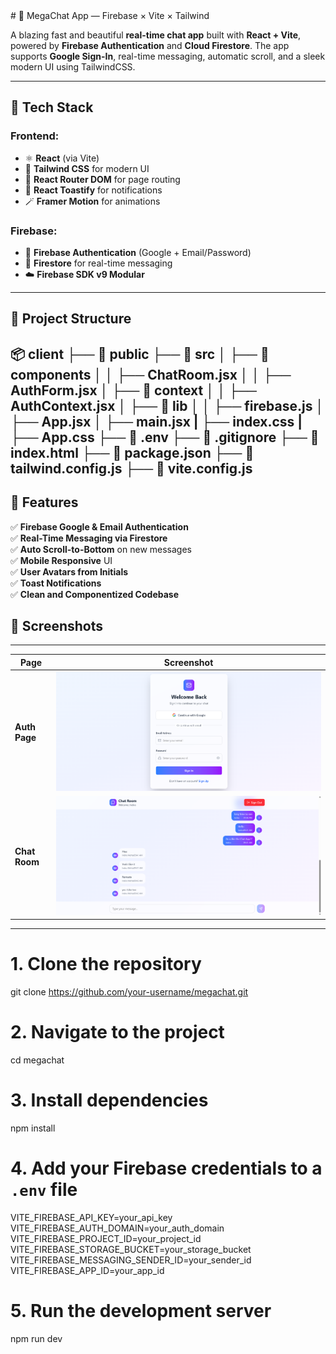 <div align="center">
<div className="bg-gradient-to-r from-blue-500 to-purple-600 w-10 h-10 rounded-xl flex items-center justify-center">
              <MessageCircle className="w-6 h-6 text-white" />
            </div>
 </div>           
# 💬 MegaChat App — Firebase × Vite × Tailwind

A blazing fast and beautiful **real-time chat app** built with **React + Vite**, powered by **Firebase Authentication** and **Cloud Firestore**. The app supports **Google Sign-In**, real-time messaging, automatic scroll, and a sleek modern UI using TailwindCSS.

---

## 🚀 Tech Stack

### Frontend:
- ⚛️ **React** (via Vite)
- 🎨 **Tailwind CSS** for modern UI
- 🔀 **React Router DOM** for page routing
- 🔔 **React Toastify** for notifications
- 🪄 **Framer Motion** for animations

### Firebase:
- 🔐 **Firebase Authentication** (Google + Email/Password)
- 💬 **Firestore** for real-time messaging
- ☁️ **Firebase SDK v9 Modular**

---

## 📂 Project Structure
📦 client
├── 📂 public
├── 📂 src
│ ├── 📂 components
│ │ ├── ChatRoom.jsx
│ │ ├── AuthForm.jsx
│ ├── 📂 context
│ │ ├── AuthContext.jsx
│ ├── 📂 lib
│ │ ├── firebase.js
│ ├── App.jsx
│ ├── main.jsx
| ├── index.css
| ├── App.css
├── 📜 .env
├── 📜 .gitignore
├── 📜 index.html
├── 📜 package.json
├── 📜 tailwind.config.js
├── 📜 vite.config.js
---

## 🌟 Features

✅ **Firebase Google & Email Authentication**  
✅ **Real-Time Messaging via Firestore**  
✅ **Auto Scroll-to-Bottom** on new messages  
✅ **Mobile Responsive** UI  
✅ **User Avatars from Initials**  
✅ **Toast Notifications**  
✅ **Clean and Componentized Codebase**
## 📸 Screenshots

---

| Page | Screenshot |
|------|-----------|
| **Auth Page** | ![Auth Page](./src/assets/AuthPage.png)|
| **Chat Room** | ![Chat Room](./src/assets/ChatRoom.png) |

---

# 1. Clone the repository
git clone https://github.com/your-username/megachat.git

# 2. Navigate to the project
cd megachat

# 3. Install dependencies
npm install

# 4. Add your Firebase credentials to a `.env` file
VITE_FIREBASE_API_KEY=your_api_key
VITE_FIREBASE_AUTH_DOMAIN=your_auth_domain
VITE_FIREBASE_PROJECT_ID=your_project_id
VITE_FIREBASE_STORAGE_BUCKET=your_storage_bucket
VITE_FIREBASE_MESSAGING_SENDER_ID=your_sender_id
VITE_FIREBASE_APP_ID=your_app_id

# 5. Run the development server
npm run dev
